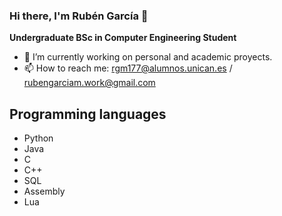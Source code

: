 ### Hi there, I'm Rubén García 👋
**Undergraduate BSc in Computer Engineering Student** 
<!--
**RubaGarcia/RubaGarcia** is a ✨ _special_ ✨ repository because its `README.md` (this file) appears on your GitHub profile.

Here are some ideas to get you started:-->

* 🔭 I’m currently working on personal and academic proyects.
* 📫 How to reach me: rgm177@alumnos.unican.es / rubengarciam.work@gmail.com

## Programming languages

* Python
* Java 
* C
* C++
* SQL
* Assembly
* Lua


